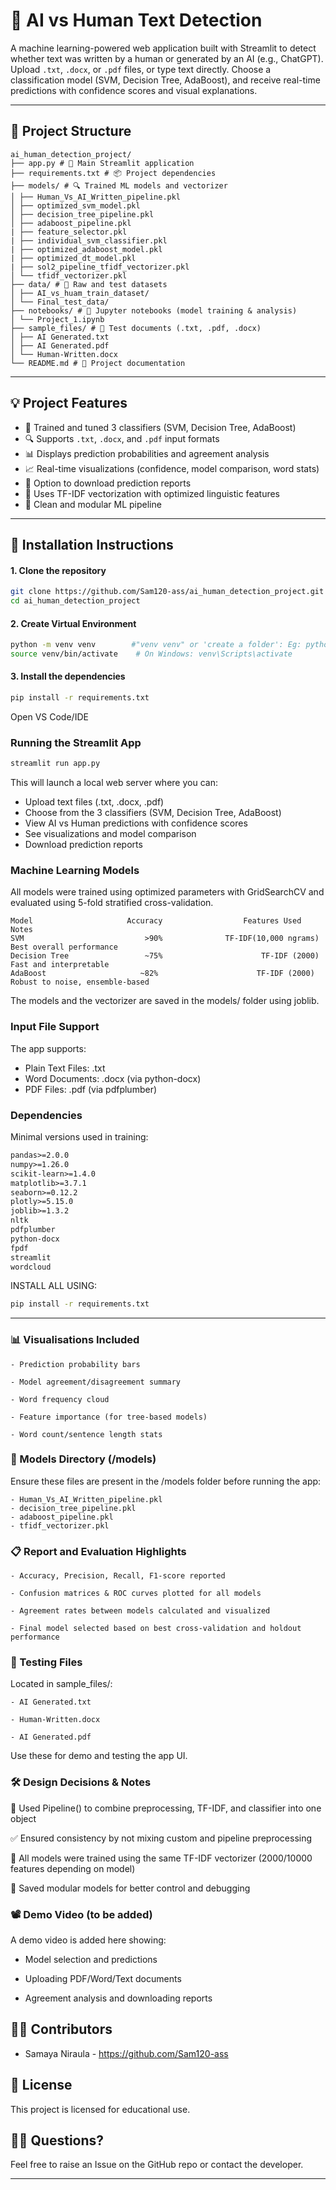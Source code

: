 # 🤖 AI vs Human Text Detection

A machine learning-powered web application built with Streamlit to detect whether text was written by a human or generated by an AI (e.g., ChatGPT). Upload `.txt`, `.docx`, or `.pdf` files, or type text directly. Choose a classification model (SVM, Decision Tree, AdaBoost), and receive real-time predictions with confidence scores and visual explanations.

-----------------------------------------------------------------------------------------------------------------------------------------------------

## 📁 Project Structure
```
ai_human_detection_project/
├── app.py # 🚀 Main Streamlit application
├── requirements.txt # 📦 Project dependencies
├── models/ # 🔍 Trained ML models and vectorizer
│ ├── Human_Vs_AI_Written_pipeline.pkl
│ ├── optimized_svm_model.pkl
│ ├── decision_tree_pipeline.pkl
│ ├── adaboost_pipeline.pkl
| ├── feature_selector.pkl
| ├── individual_svm_classifier.pkl
| ├── optimized_adaboost_model.pkl
| ├── optimized_dt_model.pkl
| ├── sol2_pipeline_tfidf_vectorizer.pkl
│ └── tfidf_vectorizer.pkl
├── data/ # 🧪 Raw and test datasets
│ ├── AI_vs_huam_train_dataset/
│ └── Final_test_data/
├── notebooks/ # 📓 Jupyter notebooks (model training & analysis)
│ └── Project_1.ipynb
├── sample_files/ # 📁 Test documents (.txt, .pdf, .docx)
│ ├── AI Generated.txt
│ ├── AI Generated.pdf
│ └── Human-Written.docx
└── README.md # 📘 Project documentation
```
----------------------------------------------------------------------------------------------------------------------------------------------------

## 💡 Project Features

- 🧠 Trained and tuned 3 classifiers (SVM, Decision Tree, AdaBoost)
- 🔍 Supports `.txt`, `.docx`, and `.pdf` input formats
- 📊 Displays prediction probabilities and agreement analysis
- 📈 Real-time visualizations (confidence, model comparison, word stats)
- 💾 Option to download prediction reports
- 📎 Uses TF-IDF vectorization with optimized linguistic features
- 📁 Clean and modular ML pipeline

----------------------------------------------------------------------------------------------------------------------------------------------------

## 🔧 Installation Instructions

#### 1. Clone the repository

```bash
git clone https://github.com/Sam120-ass/ai_human_detection_project.git
cd ai_human_detection_project
```

#### 2. Create Virtual Environment
```bash
python -m venv venv        #"venv venv" or 'create a folder': Eg: python -m venv project1 (Creates a project1 folder)
source venv/bin/activate    # On Windows: venv\Scripts\activate
```

#### 3. Install the dependencies
```bash
pip install -r requirements.txt
```

Open VS Code/IDE

### Running the Streamlit App

```bash
streamlit run app.py
```

This will launch a local web server where you can:

- Upload text files (.txt, .docx, .pdf)
- Choose from the 3 classifiers (SVM, Decision Tree, AdaBoost)
- View AI vs Human predictions with confidence scores
- See visualizations and model comparison
- Download prediction reports

### Machine Learning Models

All models were trained using optimized parameters with GridSearchCV and evaluated using 5-fold stratified cross-validation.
```
Model	                  Accuracy	                Features Used	          Notes
SVM		                      >90%              TF-IDF(10,000 ngrams)       Best overall performance
Decision Tree			      ~75%                      TF-IDF (2000)       Fast and interpretable
AdaBoost			         ~82%                      TF-IDF (2000)       Robust to noise, ensemble-based

```
The models and the vectorizer are saved in the models/ folder using joblib.


### Input File Support
The app supports:

- Plain Text Files: .txt
- Word Documents: .docx (via python-docx)
- PDF Files: .pdf (via pdfplumber)

### Dependencies
Minimal versions used in training:
```txt
pandas>=2.0.0
numpy>=1.26.0
scikit-learn>=1.4.0
matplotlib>=3.7.1
seaborn>=0.12.2
plotly>=5.15.0
joblib>=1.3.2
nltk
pdfplumber
python-docx
fpdf
streamlit
wordcloud
```


INSTALL ALL USING:
```bash
pip install -r requirements.txt
```
----------------------------------------------------------------------------------------------------------------------------------------------------

### 📊 Visualisations Included 

    - Prediction probability bars

    - Model agreement/disagreement summary

    - Word frequency cloud

    - Feature importance (for tree-based models)

    - Word count/sentence length stats

### 📁 Models Directory (/models)

Ensure these files are present in the /models folder before running the app:

    - Human_Vs_AI_Written_pipeline.pkl
    - decision_tree_pipeline.pkl
    - adaboost_pipeline.pkl
    - tfidf_vectorizer.pkl

### 📋 Report and Evaluation Highlights
    
    - Accuracy, Precision, Recall, F1-score reported

    - Confusion matrices & ROC curves plotted for all models

    - Agreement rates between models calculated and visualized

    - Final model selected based on best cross-validation and holdout performance

### 🧪 Testing Files

Located in sample_files/:
    
    - AI Generated.txt

    - Human-Written.docx

    - AI Generated.pdf

Use these for demo and testing the app UI.

### 🛠 Design Decisions & Notes

🧩 Used Pipeline() to combine preprocessing, TF-IDF, and classifier into one object

✅ Ensured consistency by not mixing custom and pipeline preprocessing

🧪 All models were trained using the same TF-IDF vectorizer (2000/10000 features depending on model)

📁 Saved modular models for better control and debugging


### 📽 Demo Video (to be added)

A demo video is added here showing:

  - Model selection and predictions

  - Uploading PDF/Word/Text documents

  - Agreement analysis and downloading reports

## 👨‍💻 Contributors

  - Samaya Niraula - https://github.com/Sam120-ass

## 📜 License

This project is licensed for educational use.

## 🙋‍♀️ Questions?

Feel free to raise an Issue on the GitHub repo or contact the developer.

----------------------------------------------------------------------------------------------------------------------------------------------------


